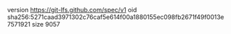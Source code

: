 version https://git-lfs.github.com/spec/v1
oid sha256:5271caad3971302c76caf5e614f00a1880155ec098fb2671f49f0013e7571921
size 9057
